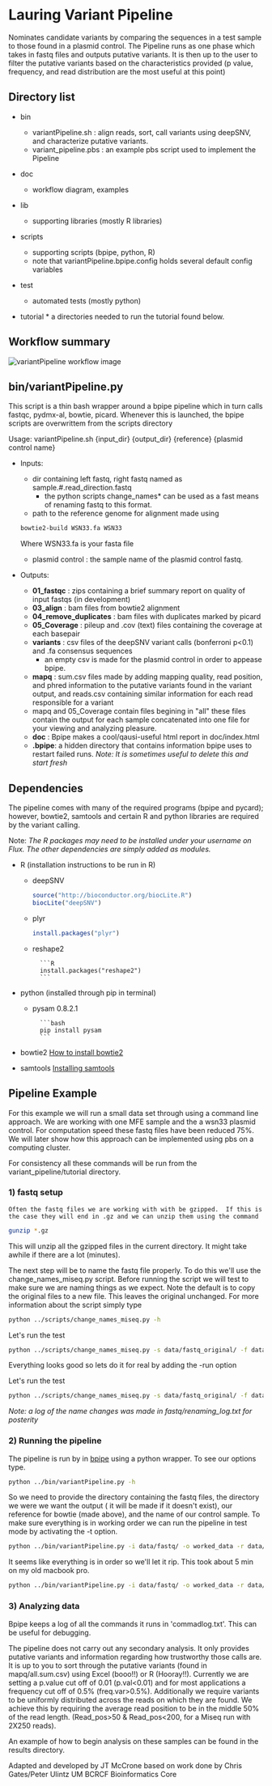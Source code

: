 # Lauring Variant Pipeline

Nominates candidate variants by comparing the sequences in a test sample to those found in a plasmid control.
The Pipeline runs as one phase which takes in fastq files and outputs putative variants.  It is then up to the user to filter the putative variants based on the characteristics provided (p value, frequency, and read distribution are the most useful at this point)

## Directory list
* bin
	* variantPipeline.sh : align reads, sort, call variants using deepSNV, and characterize putative variants.
	* variant_pipeline.pbs : an example pbs script used to implement the Pipeline
* doc
	* workflow diagram, examples
* lib
	* supporting libraries (mostly R libraries)
* scripts
	* supporting scripts (bpipe, python, R)
	* note that variantPipeline.bpipe.config holds several default config variables
* test
	* automated tests (mostly python)

* tutorial
		* a directories needed to run the tutorial found below.

## Workflow summary
![variantPipeline workflow image](doc/workflow.png)


## bin/variantPipeline.py
 This script is a thin bash wrapper around a bpipe pipeline which in turn calls fastqc, pydmx-al, bowtie, picard. Whenever this is launched, the bpipe scripts are overwrittem from the scripts directory


Usage: variantPipeline.sh {input_dir} {output_dir} {reference} {plasmid control name}

* Inputs:  
	* dir containing left fastq, right fastq named as sample.#.read_direction.fastq
		* the python scripts change_names* can be used as a fast means of renaming fastq to this format.
	* path to the reference genome for alignment made using

	```bash
	bowtie2-build WSN33.fa WSN33
	```
	Where WSN33.fa is your fasta file
	* plasmid control : the sample name of the plasmid control fastq.


* Outputs:
	* __01_fastqc__ : zips containing a brief summary report on quality of input fastqs (in development)
	* __03_align__ : bam files from bowtie2 alignment
	* __04_remove_duplicates__ : bam files with duplicates marked by picard
	* __05_Coverage__ : pileup and .cov (text) files containing the coverage at each basepair
	* __variants__ : csv files of the deepSNV variant calls (bonferroni p<0.1) and .fa consensus sequences
		* an empty csv is made for the plasmid control in order to appease bpipe.
	* __mapq__ : sum.csv files made by adding mapping quality, read position, and phred information to the putative variants found in the variant output, and reads.csv containing similar information for each read responsible for a variant
	* mapq and 05_Coverage contain files begining in "all" these files contain the output for each sample concatenated into one file for your viewing and analyzing pleasure.
	* __doc__ : Bpipe makes a cool/qausi-useful html report in doc/index.html
	* __.bpipe__: a hidden directory that contains information bpipe uses to restart failed runs.  *Note: It is sometimes useful to delete this and start fresh*


## Dependencies

The pipeline comes with many of the required programs (bpipe and pycard); however, bowtie2, samtools and certain R  and python libraries are required by the variant calling.

Note: *The R packages may need to be installed under your username on Flux.  The other dependencies are simply added as modules.*

* R (installation instructions to be run in R)
 	* deepSNV

		```R
		source("http://bioconductor.org/biocLite.R")
		biocLite("deepSNV")
		```
	* plyr

		```R
		install.packages("plyr")
		```
	* reshape2

			```R
			install.packages("reshape2")
			```

* python	(installed through pip in terminal)
	* pysam 0.8.2.1

			```bash
			pip install pysam
			```
* bowtie2
	[How to install bowtie2](http://bowtie-bio.sourceforge.net/bowtie2/manual.shtml#obtaining-bowtie-2)

* samtools
	[Installing samtools](http://www.htslib.org)


## Pipeline Example
For this example we will run a small data set through using a command line approach.  We are working with one MFE sample and the a wsn33 plasmid control. For computation speed these fastq files have been reduced 75%.  We will later show how this approach can be implemented using pbs on a computing cluster.

For consistency all these commands will be run from the variant_pipeline/tutorial directory.

### 1) fastq setup


	Often the fastq files we are working with with be gzipped.  If this is the case they will end in .gz and we can unzip them using the command


 ```bash
 gunzip *.gz
 ```
 This will unzip all the gzipped files in the current directory. It might take awhile if there are a lot (minutes).

 The next step will be to name the fastq file properly.  To do this we'll use the change_names_miseq.py script. Before running the script we will test to make sure we are naming things as we expect.  Note the default is to copy the original files to a new file. This leaves the original unchanged. For more information about the script simply type

 ```bash
python ../scripts/change_names_miseq.py -h
 ```
 Let's run the test
 ```bash
python ../scripts/change_names_miseq.py -s data/fastq_original/ -f data/fastq/
 ```

 Everything looks good so lets do it for real by adding the -run option

 Let's run the test
 ```bash
python ../scripts/change_names_miseq.py -s data/fastq_original/ -f data/fastq/ -run
 ```
*Note: a log of the name changes was made in fastq/renaming_log.txt for posterity*

### 2) Running the pipeline

The pipeline is run by in [bpipe](https://code.google.com/p/bpipe/wiki/Overview) using a python wrapper.  To see our options type.
```bash
python ../bin/variantPipeline.py -h
```
So we need to provide the directory containing the fastq files, the directory we were we want the output ( it will be made if it doesn't exist), our reference for bowtie (made above), and the name of our control sample.  To make sure everything is in working order we can run the pipeline in test mode by activating the -t option.

```bash
python ../bin/variantPipeline.py -i data/fastq/ -o worked_data -r data/reference/wsn33_wt_plasmid -p Plasmid_control -t
```

It seems like everything is in order so we'll let it rip.  This took about 5 min on my old macbook pro.

```bash
python ../bin/variantPipeline.py -i data/fastq/ -o worked_data -r data/reference/wsn33_wt_plasmid -p Plasmid_control
```

### 3) Analyzing data

Bpipe keeps a log of all the commands it runs in 'commadlog.txt'. This can be useful for debugging.  

The pipeline does not carry out any secondary analysis. It only provides putative variants and information regarding how trustworthy those calls are.  It is up to you to sort through the putative variants (found in mapq/all.sum.csv) using Excel (booo!!) or R (Hooray!!).  Currently we are setting a p.value cut off of 0.01 (p.val<0.01) and for most applications a frequency cut off of 0.5% (freq.var>0.5%).  Additionally we require variants to be uniformly distributed across the reads on which they are found.  We achieve this by requiring the average read position to be in the middle 50% of the read length. (Read_pos>50 & Read_pos<200, for a Miseq run with 2X250 reads).  

An example of how to begin analysis on these samples can be found in the results directory.


Adapted and developed by JT McCrone based on work done by
Chris Gates/Peter Ulintz
UM BCRCF Bioinformatics Core
